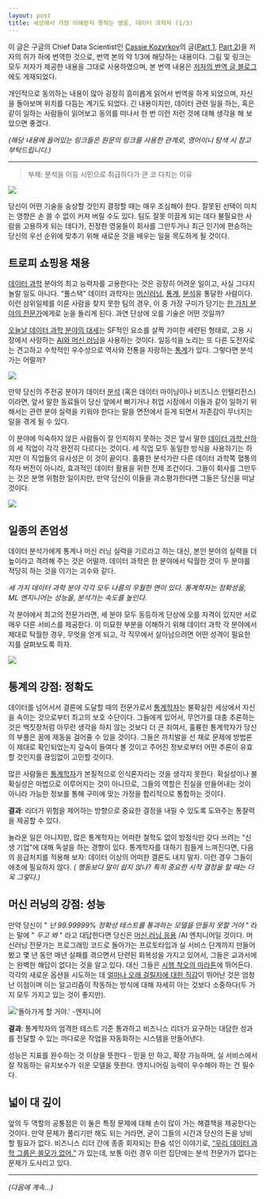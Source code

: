 ```yaml
---
layout: post
title: 세상에서 가장 이해받지 못하는 영웅, 데이터 과학자 (1/3)
---
```


이 글은 구글의 Chief Data Scientist인 [Cassie Kozyrkov](https://twitter.com/quaesita)의 글([Part 1](http://bit.ly/quaesita_analysts), [Part 2](http://bit.ly/quaesita_bsides))을 저자의 허가 하에 번역한 것으로, 번역 본의 약 1/3에 해당하는 내용이다. 그림 및 링크는 모두 저자가 제공한 내용을 그대로 사용하였으며, 본 번역 내용은 [저자의 번역 글 블로그](https://medium.com/@kozyr_91350/korean-analytics-7ba0b7f48be3)에도 게재되었다. 

개인적으로 동의하는 내용이 많아 굉장히 흥미롭게 읽어서 번역을 하게 되었으며, 자신을 돌아보며 위치를 다듬는 계기도 되었다. 
긴 내용이지만, 데이터 관련 일을 하는, 혹은 같이 일하는 사람들이 읽어보고 동의를 떠나서 한 번 이런 저런 것에 대해 생각을 해 보았으면 좋겠다. 

_(해당 내용에 들어있는 링크들은 원문의 링크를 사용한 관계로, 영어이니 탐색 시 참고 부탁드립니다.)_ 

----
> 부제: 분석을 이등 시민으로 취급하다가 큰 코 다치는 이유

![](https://lh5.googleusercontent.com/lYa-qgmFemwnDoFxWNTrYfC02tymqH2kiRKNhmMlXyg0v5c9y3tw4k92WZr1oU1UPDflOVZA987VTgGiAMHW0LPtHoGnr4kVPCtocMidTUVeEBm-TRyFnKfoiCFSB_teQIV5Dv7H)

당신이 어떤 기술을 숭상할 것인지 결정할 때는 매우 조심해야 한다. 잘못된 선택이 미치는 영향은 손 쓸 수 없이 커져 버릴 수도 있다. 팀도 잘못 이끌게 되는 데다 불필요한 사람을 고용하게 되는 데다가, 진정한 영웅들이 회사를 그만두거나 최근 인기에 편승하는 당신의 우선 순위에 맞추기 위해 새로운 것을 배우는 일을 목도하게 될 것이다. 

## 트로피 쇼핑용 채용

[데이터 과학](http://bit.ly/quaesita_datasci) 분야의 최고 능력자를 고용한다는 것은 굉장히 어려운 일이고, 사실 그다지 놀랄 일도 아니다.  “풀스택" 데이터 과학자는 [머신러닝](http://bit.ly/quaesita_emperor), [통계](http://bit.ly/quaesita_statistics), [분석](http://bit.ly/quaesita_datasci)을 통달한 사람이다. 이런 삼위일체를 이룬 사람을 찾지 못한 팀의 경우, 이 중 가장 구미가 당기는 [한 가지 분야의 전문가](http://bit.ly/quaesita_bubble)에게로 눈을 돌리게 된다. 과연 단상에 오를 기술은 어떤 것일까?

[오늘날 데이터 과학 분야의 대세](http://bit.ly/quaesita_bubble)는 SF적인 요소를 살짝 가미한 세련된 형태로, 고용 시장에서 사랑하는  [AI와 머신 러닝](http://bit.ly/quaesita_ai)을 사용하는 것이다.  일등석을 노리는 또 다른 도전자로는 견고하고 수학적인 우수성으로 역사와 전통을 자랑하는 [통계](http://bit.ly/quaesita_statistics)가 있다.  그렇다면 분석가는 어떨까?

![](https://lh4.googleusercontent.com/8nGmmfK6hSQ3v68w7QFaHMrtkW2BfJsAHDGdkNl9AIGnZIL-WyTMtvNe8-zPg2N7sXqtlmxUjbcKdbiDVSox58RNYv_giSGf3NtOp9KszPOu_VXP4PO-lpwNxmg7RZ9_U0I0ArRL)

만약 당신의 주전공 분야가 데이터 [분석](http://bit.ly/quaesita_datasci) (혹은 데이터 마이닝이나 비즈니스 인텔리전스)이라면, 앞서 말한 동료들이 당신 앞에서 뻐기거나 취업 시장에서 이들과 같이 일하기 위해서는 관련 분야 실력을 키워야 한다는 말을 면전에서 듣게 되면서 자존감이 무너지는 일을 겪게 될 수 있다. 

이 분야에 익숙하지 않은 사람들이 잘 인지하지 못하는 것은 앞서 말한 [데이터 과학 산하](http://bit.ly/quaesita_datasci)의 세 직업이 각각 완전히 다르다는 것이다.  세 직업 모두 동일한 방식을 사용하기는 하지만 이 직업들의 유사성은 이 것이 끝이다.  훌륭한 분석가란 다른 데이터 과학쪽 혈통의 적자 버전이 아니라, 효과적인 데이터 활용을 위한 전제 조건이다. 그들이 회사를 그만두는 것은 분명 위험한 일이지만, 만약 당신이 이들을 과소평가한다면 그들은 당신을 떠날 것이다. 

![](https://lh5.googleusercontent.com/cBFgHYNV8AINonlehiLeUBwChVOavjINmP8aGcnMlZ4jJvy_-TkKUpdwdFg1y_XgJwu4kbTUqAXM_6UfmN9JuLnhxQVmHRi3O3a--tPfeLMT_drSmE-eHhtnEol7DQOwCF8JFpX8)

## 일종의 존엄성

데이터 분석가에게 통계나 머신 러닝 실력을 기르라고 하는 대신, 본인 분야의 실력을 더 높이라고 격려해 주는 것은 어떨까. 데이터 과학은  한 분야에서 탁월한 것이 두 분야를 적당히 하는 것을 이기는 괴수와 같다. 

_세 가지 데이터 과학 분야 각각 모두 나름의 우월한 면이 있다. 통계학자는 정확성을, ML 엔지니어는 성능을, 분석가는 속도를 높인다._

각 분야에서 최고의 전문가라면, 세 분야 모두 동등하게 단상에 오를 자격이 있지만 서로 매우 다른 서비스를 제공한다. 이 미묘한 부분을 이해하기 위해 데이터 과학 각 분야에서 제대로 탁월한 경우, 무엇을 얻게 되고, 각 직무에서 살아남으려면 어떤 성격이 필요한 지를 살펴보도록 하자. 

![](https://lh4.googleusercontent.com/1_uaEN5ZrQjB2dyY5xrmn2RMODL6w-RDTbuMInU8ArQA9L1tmD08KOLxm5_sxcybQN4m7gmFgF2KIwSphw4Kyl5IlsZaClFyZ2qdb3fb)

## 통계의 강점: 정확도

데이터를 넘어서서 결론에 도달할 때의 전문가로서 [통계학자](http://bit.ly/quaesita_statistics)는 불확실한 세상에서 자신을 속이는 것으로부터 최고의 보호 수단이다.  그들에게 있어서, 무언가를 대충 추론하는 것은 백짓장처럼 아무런 생각을 하지 않는 것보다 더 큰 죄여서, 훌륭한 통계학자가 당신의 부풀은 꿈에 제동을 걸어줄 수 있을 것이다. 그들은 까치발을 선 채로 문제에 방법론이 제대로 확인되었는지 깊숙이 들여다 볼 것이고 주어진 정보로부터 어떤 추론이 유효할 것인지를 끊임없이 고민할 것이다. 

많은 사람들은 [통계학자](http://bit.ly/quaesita_statistics)가 본질적으로 인식론자라는 것을 생각지 못한다. 확실성이나 불확실성은 마법으로 이루어지는 것이 아니므로, 그들의 역할은 진실을 만들어내는 것이 아니라 가능한 정보를 통해 구미에 맞는 가정을 합리적으로 통합하는 것이다. 

**결과**: 리더가 위험을 제어하는 방향으로 중요한 결정을 내릴 수 있도록 도와주는 통찰력을 제공할 수 있다.

놀라운 일은 아니지만, 많은 통계학자는 어떠한 철학도 없이 방정식만 갖다 쓰려는 “신생 기업"에 대해 독설을 하는 경향이 있다. 통계학자를 대하기 힘들게 느껴진다면, 다음의 응급처치를 적용해 보자: 데이터 이상의 어떠한 결론도 내지 말자. 이런 경우 그들이 애초에 필요하지 않다. _( 행동보다 말이 쉽지 않나? 특히 중요한 시작 결정을 할 때는 더욱 그렇다.)_

## 머신 러닝의 강점: 성능

만약 당신이 " _넌 99.99999% 정확성 테스트를 통과하는 모델을 만들지 못할 거야_ " 라는 말에 " _두고 봐_ " 라고 대답한다면 당신은 [머신 러닝 응용](http://bit.ly/quaesita_realitycheck) /AI 엔지니어일 것이다. 머신러닝 전문가는 프로그래밍 코드로 돌아가는 프로토타입과 실 서비스 단계까지 만들어봤고 몇 년 동안 매년 실패를 겪으면서 단련된 회복성을 가지고 있어서, 그들은 교과서에는 완벽한 해답이 없다는 것을 알고 있다. 대신 그들은 [시행 착오의 마라톤](http://bit.ly/quaesita_emperor)에 뛰어든다. 각각의 새로운 옵션을 시도하는 데 [얼마나 오래 걸릴지에 대한 직감](http://bit.ly/quaesita_roles)이 뛰어난 것은 엄청난 이점이며 이는 알고리즘이 작동하는 방식에 대해 자세히 아는 것보다 소중하다(두 가지 모두 가지고 있는 것이 좋지만).

![](https://lh6.googleusercontent.com/kRVA9QM2X0VN8qx0ePGDXyYggh53jqVfMn8v-WcbvfmnZXYZSymXmlFOSM88F6Im1hY-bIKrvOZ_ag7z1nVV7BVhZbUu0A5HmWfFNd-avRrtXR7D4oZxgHUSmJxjh4Ch9jGQ5KTc "'돌아가게 할 거야.' -엔지니어")

**결과**: 통계학자의 엄격한 테스트 기준 통과하고 비즈니스 리더가 요구하는 대담한 성과를 전달할 수 있는 까다로운 작업을 자동화하는 시스템을 만들어낸다.

성능은 지표를 완수하는 것 이상을 뜻한다 - 믿을 만 하고, 확장 가능하며, 실 서비스에서 잘 작동하는 유지보수가 쉬운 모델을 뜻한다. 엔지니어링 능력이 우수해야 하는 건 필수다. 

## 넓이 대 깊이

앞의 두 역할의 공통점은 이 둘은 특정 문제에 대해 손이 많이 가는 해결책을 제공한다는 것이다. 만약 문제가 풀리기만 해도 되는 거라면, 굳이 그들의 시간과 당신의 돈을 낭비할 필요가 없다. 비즈니스 리더 간에 종종 회자되는 한숨 섞인 이야기로, [“우리 데이터 과학 그룹은 쓸모가 없어.”](http://bit.ly/quaesita_dsleaders) 가 있는데, 보통 이런 경우 이런 집단에는 분석 전문가가 없다는 문제가 도사리고 있다. 


----


_(다음에 계속...)_
